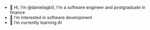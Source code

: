 - 👋 Hi, I’m @danielagb0, I'm a software engineer and postgraduate in finance
- 👀 I’m interested in software development
- 🌱 I’m currently learning AI


<!---
danielagb0/danielagb0 is a ✨ special ✨ repository because its `README.md` (this file) appears on your GitHub profile.
You can click the Preview link to take a look at your changes.
--->
